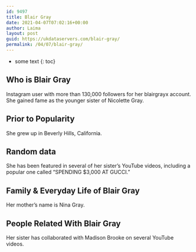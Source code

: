```yaml
---
id: 9497
title: Blair Gray
date: 2021-04-07T07:02:16+00:00
author: Laima
layout: post
guid: https://ukdataservers.com/blair-gray/
permalink: /04/07/blair-gray/
---
```


* some text
{: toc}


## Who is Blair Gray
                  
                  
                  
Instagram user with more than 130,000 followers for her blairgrayx account. She gained fame as the younger sister of Nicolette Gray.
                  
              
            
              
            
                
                
                
## Prior to Popularity
                  
                  
                  
She grew up in Beverly Hills, California.
                  
              
            
              
            
                
                
                
## Random data
                  
                  
                  
She has been featured in several of her sister&#8217;s YouTube videos, including a popular one called &#8220;SPENDING $3,000 AT GUCCI.&#8221;
                  
              
            
              
            
                
                
                
## Family & Everyday Life of Blair Gray
                  
                  
                  
Her mother&#8217;s name is Nina Gray.
                  
              
            
              
            
                
                
                
## People Related With Blair Gray
                  
                  
                  
Her sister has collaborated with Madison Brooke on several YouTube videos.
                  
              
            
              
            
                
              
            
              
              
            
            
              
            
          
          
          